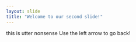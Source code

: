 ```yaml
---
layout: slide
title: "Welcome to our second slide!"
---
```

this is utter nonsense
Use the left arrow to go back!
